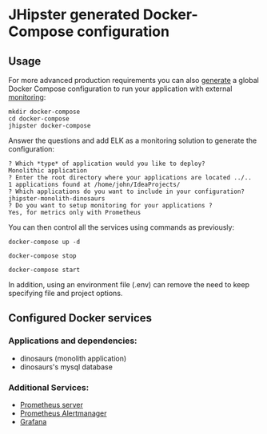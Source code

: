 # JHipster generated Docker-Compose configuration

## Usage

For more advanced production requirements you can also [generate](https://www.jhipster.tech/docker-compose/) a global Docker Compose 
configuration to run your application with external [monitoring](https://www.jhipster.tech/monitoring/):

    mkdir docker-compose
    cd docker-compose
    jhipster docker-compose

Answer the questions and add ELK as a monitoring solution to generate the configuration:
 
    ? Which *type* of application would you like to deploy? 
    Monolithic application
    ? Enter the root directory where your applications are located ../..
    1 applications found at /home/john/IdeaProjects/
    ? Which applications do you want to include in your configuration? 
    jhipster-monolith-dinosaurs
    ? Do you want to setup monitoring for your applications ? 
    Yes, for metrics only with Prometheus
 
You can then control all the services using commands as previously:

    docker-compose up -d

    docker-compose stop

    docker-compose start

In addition, using an environment file (.env) can remove the need to keep specifying file and project options.

## Configured Docker services

### Applications and dependencies:

- dinosaurs (monolith application)
- dinosaurs's mysql database

### Additional Services:

- [Prometheus server](http://localhost:9090)
- [Prometheus Alertmanager](http://localhost:9093)
- [Grafana](http://localhost:3000)
